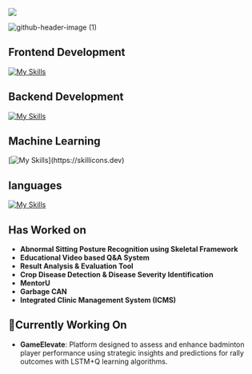 ![](https://komarev.com/ghpvc/?username=piriya-dharshini&color=green)

![github-header-image (1)](https://github.com/user-attachments/assets/bd5693e7-23af-4f50-a513-b2ab7e1cb55d)

## Frontend Development
[![My Skills](https://skillicons.dev/icons?i=js,html,css)](https://skillicons.dev)

## Backend Development
[![My Skills](https://skillicons.dev/icons?i=flask,fastapi,django)](https://skillicons.dev)

## Machine Learning
[![My Skills](https://skillicons.dev/icons?i=opencv,pytorch,sklearn,)](https://skillicons.dev)

## languages
[![My Skills](https://skillicons.dev/icons?i=py,mysql,c)](https://skillicons.dev)





## Has Worked on

- **Abnormal Sitting Posture Recognition using Skeletal Framework**
- **Educational Video based Q&A System**
- **Result Analysis & Evaluation Tool**
- **Crop Disease Detection & Disease Severity Identification**
- **MentorU**
- **Garbage CAN** 
- **Integrated Clinic Management System (ICMS)**

## 🔭Currently Working On

- **GameElevate**: Platform designed to assess and enhance badminton player performance using strategic insights and predictions for rally outcomes with LSTM+Q learning algorithms.

